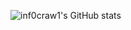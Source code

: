 ![inf0craw1's GitHub stats](https://github-readme-stats.vercel.app/api?username=inf0craw1&show_icons=true&theme=dark&hide=issues)
